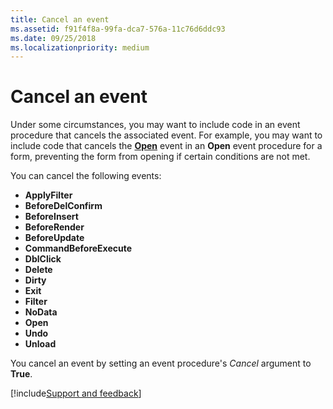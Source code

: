 ```yaml
---
title: Cancel an event
ms.assetid: f91f4f8a-99fa-dca7-576a-11c76d6ddc93
ms.date: 09/25/2018
ms.localizationpriority: medium
---
```



# Cancel an event

Under some circumstances, you may want to include code in an event procedure that cancels the associated event. For example, you may want to include code that cancels the **[Open](../../../api/Access.Form.Open.md)** event in an **Open** event procedure for a form, preventing the form from opening if certain conditions are not met.

You can cancel the following events:

- **ApplyFilter**
- **BeforeDelConfirm**
- **BeforeInsert**
- **BeforeRender**
- **BeforeUpdate**
- **CommandBeforeExecute**
- **DblClick**
- **Delete**
- **Dirty**
- **Exit**
- **Filter**
- **NoData**
- **Open**
- **Undo**
- **Unload**

You cancel an event by setting an event procedure's  _Cancel_ argument to **True**.

[!include[Support and feedback](~/includes/feedback-boilerplate.md)]